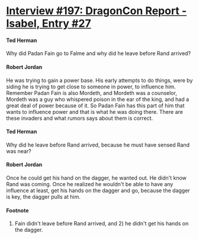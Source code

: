 # [Interview #197: DragonCon Report - Isabel, Entry #27](https://www.theoryland.com/intvmain.php?i=197#27)

#### Ted Herman

Why did Padan Fain go to Falme and why did he leave before Rand arrived?

#### Robert Jordan

He was trying to gain a power base. His early attempts to do things, were by siding he is trying to get close to someone in power, to influence him. Remember Padan Fain is also Mordeth, and Mordeth was a counselor, Mordeth was a guy who whispered poison in the ear of the king, and had a great deal of power because of it. So Padan Fain has this part of him that wants to influence power and that is what he was doing there. There are these invaders and what rumors says about them is correct.

#### Ted Herman

Why did he leave before Rand arrived, because he must have sensed Rand was near?

#### Robert Jordan

Once he could get his hand on the dagger, he wanted out. He didn't know Rand was coming. Once he realized he wouldn't be able to have any influence at least, get his hands on the dagger and go, because the dagger is key, the dagger pulls at him.

#### Footnote

1) Fain didn't leave before Rand arrived, and 2) he didn't get his hands on the dagger.

